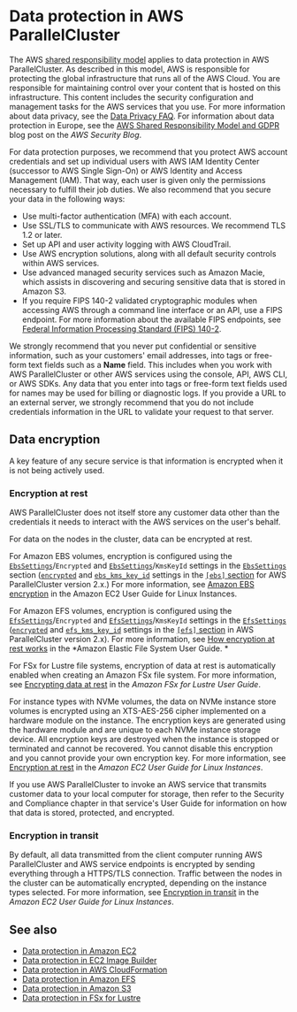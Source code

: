 # Data protection in AWS ParallelCluster<a name="data-protection"></a>

The AWS [shared responsibility model](http://aws.amazon.com/compliance/shared-responsibility-model/) applies to data protection in AWS ParallelCluster\. As described in this model, AWS is responsible for protecting the global infrastructure that runs all of the AWS Cloud\. You are responsible for maintaining control over your content that is hosted on this infrastructure\. This content includes the security configuration and management tasks for the AWS services that you use\. For more information about data privacy, see the [Data Privacy FAQ](http://aws.amazon.com/compliance/data-privacy-faq)\. For information about data protection in Europe, see the [AWS Shared Responsibility Model and GDPR](http://aws.amazon.com/blogs/security/the-aws-shared-responsibility-model-and-gdpr/) blog post on the *AWS Security Blog*\.

For data protection purposes, we recommend that you protect AWS account credentials and set up individual users with AWS IAM Identity Center \(successor to AWS Single Sign\-On\) or AWS Identity and Access Management \(IAM\)\. That way, each user is given only the permissions necessary to fulfill their job duties\. We also recommend that you secure your data in the following ways:
+ Use multi\-factor authentication \(MFA\) with each account\.
+ Use SSL/TLS to communicate with AWS resources\. We recommend TLS 1\.2 or later\.
+ Set up API and user activity logging with AWS CloudTrail\.
+ Use AWS encryption solutions, along with all default security controls within AWS services\.
+ Use advanced managed security services such as Amazon Macie, which assists in discovering and securing sensitive data that is stored in Amazon S3\.
+ If you require FIPS 140\-2 validated cryptographic modules when accessing AWS through a command line interface or an API, use a FIPS endpoint\. For more information about the available FIPS endpoints, see [Federal Information Processing Standard \(FIPS\) 140\-2](http://aws.amazon.com/compliance/fips/)\.

We strongly recommend that you never put confidential or sensitive information, such as your customers' email addresses, into tags or free\-form text fields such as a **Name** field\. This includes when you work with AWS ParallelCluster or other AWS services using the console, API, AWS CLI, or AWS SDKs\. Any data that you enter into tags or free\-form text fields used for names may be used for billing or diagnostic logs\. If you provide a URL to an external server, we strongly recommend that you do not include credentials information in the URL to validate your request to that server\.

## Data encryption<a name="security-data-encryption"></a>

A key feature of any secure service is that information is encrypted when it is not being actively used\.

### Encryption at rest<a name="security-data-encryption-at-rest"></a>

AWS ParallelCluster does not itself store any customer data other than the credentials it needs to interact with the AWS services on the user's behalf\.

For data on the nodes in the cluster, data can be encrypted at rest\.

For Amazon EBS volumes, encryption is configured using the [`EbsSettings`](SharedStorage-v3.md#SharedStorage-v3-EbsSettings)/`Encrypted` and [`EbsSettings`](SharedStorage-v3.md#SharedStorage-v3-EbsSettings)/`KmsKeyId` settings in the [`EbsSettings`](SharedStorage-v3.md#SharedStorage-v3-EbsSettings) section \([`encrypted`](ebs-section.md#encrypted) and [`ebs_kms_key_id`](ebs-section.md#ebs-kms-key-id) settings in the [`[ebs]` section](ebs-section.md) for AWS ParallelCluster version 2\.x\.\) For more information, see [Amazon EBS encryption](https://docs.aws.amazon.com/AWSEC2/latest/UserGuide/EBSEncryption.html) in the Amazon EC2 User Guide for Linux Instances\.

For Amazon EFS volumes, encryption is configured using the [`EfsSettings`](SharedStorage-v3.md#SharedStorage-v3-EfsSettings)/`Encrypted` and [`EfsSettings`](SharedStorage-v3.md#SharedStorage-v3-EfsSettings)/`KmsKeyId` settings in the [`EfsSettings`](SharedStorage-v3.md#SharedStorage-v3-EfsSettings) \([`encrypted`](efs-section.md#efs-encrypted) and [`efs_kms_key_id`](efs-section.md#efs-efs-kms-key-id) settings in the [`[efs]` section](efs-section.md) in AWS ParallelCluster version 2\.x\)\. For more information, see [How encryption at rest works](https://docs.aws.amazon.com/efs/latest/ug/encryption-at-rest.html#howencrypt) in the *Amazon Elastic File System User Guide\. *

For FSx for Lustre file systems, encryption of data at rest is automatically enabled when creating an Amazon FSx file system\. For more information, see [Encrypting data at rest](https://docs.aws.amazon.com/fsx/latest/LustreGuide/encryption-at-rest.html) in the *Amazon FSx for Lustre User Guide*\.

For instance types with NVMe volumes, the data on NVMe instance store volumes is encrypted using an XTS\-AES\-256 cipher implemented on a hardware module on the instance\. The encryption keys are generated using the hardware module and are unique to each NVMe instance storage device\. All encryption keys are destroyed when the instance is stopped or terminated and cannot be recovered\. You cannot disable this encryption and you cannot provide your own encryption key\. For more information, see [Encryption at rest](https://docs.aws.amazon.com/AWSEC2/latest/UserGuide/data-protection.html#encryption-rest) in the *Amazon EC2 User Guide for Linux Instances*\.

If you use AWS ParallelCluster to invoke an AWS service that transmits customer data to your local computer for storage, then refer to the Security and Compliance chapter in that service's User Guide for information on how that data is stored, protected, and encrypted\.

### Encryption in transit<a name="security-data-encryption-in-transit"></a>

By default, all data transmitted from the client computer running AWS ParallelCluster and AWS service endpoints is encrypted by sending everything through a HTTPS/TLS connection\. Traffic between the nodes in the cluster can be automatically encrypted, depending on the instance types selected\. For more information, see [Encryption in transit](https://docs.aws.amazon.com/AWSEC2/latest/UserGuide/data-protection.html#encryption-transit) in the *Amazon EC2 User Guide for Linux Instances*\.

## See also<a name="security-data-protection-seealso"></a>
+ [Data protection in Amazon EC2](https://docs.aws.amazon.com/AWSEC2/latest/UserGuide/data-protection.html)
+ [Data protection in EC2 Image Builder](https://docs.aws.amazon.com/imagebuilder/latest/userguide/data-protection.html)
+ [Data protection in AWS CloudFormation](https://docs.aws.amazon.com/AWSCloudFormation/latest/UserGuide/security-data-protection.html)
+ [Data protection in Amazon EFS](https://docs.aws.amazon.com/efs/latest/ug/efs-backup-solutions.html)
+ [Data protection in Amazon S3](https://docs.aws.amazon.com/AmazonS3/latest/dev/DataDurability.html)
+ [Data protection in FSx for Lustre](https://docs.aws.amazon.com/fsx/latest/LustreGuide/data-protection.html)